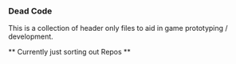 ### Dead Code

This is a collection of header only files to aid in game prototyping / development.


** Currently just sorting out Repos **
